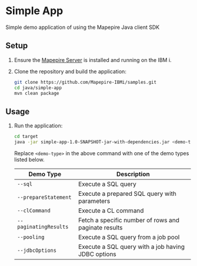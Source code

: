 # Simple App

Simple demo application of using the Mapepire Java client SDK

## Setup

1. Ensure the [Mapepire Server](https://mapepire-ibmi.github.io/guides/sysadmin) is installed and running on the IBM i.

2. Clone the repository and build the application:

    ```sh
    git clone https://github.com/Mapepire-IBMi/samples.git
    cd java/simple-app
    mvn clean package
    ```

## Usage

1. Run the application:

    ```sh
    cd target
    java -jar simple-app-1.0-SNAPSHOT-jar-with-dependencies.jar <demo-type>
    ```

    Replace `<demo-type>` in the above command with one of the demo types listed below.

    | Demo Type             | Description                                          |
    | --------------------- | ---------------------------------------------------- |
    | `--sql`               | Execute a SQL query                                  |
    | `--prepareStatement`  | Execute a prepared SQL query with parameters         |
    | `--clCommand`         | Execute a CL command                                 |
    | `--paginatingResults` | Fetch a specific number of rows and paginate results |
    | `--pooling`           | Execute a SQL query from a job pool                  |
    | `--jdbcOptions`       | Execute a SQL query with a job having JDBC options   |
